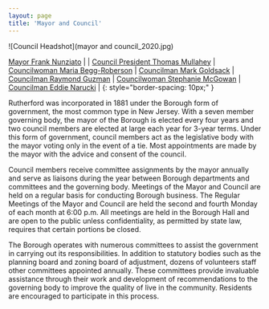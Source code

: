 ```yaml
---
layout: page
title: 'Mayor and Council'
---
```



![Council Headshot](mayor and council_2020.jpg)

[Mayor Frank Nunziato](frank-nunziato)                   |                                                     |
[Council President Thomas Mullahey](thomas-mullahey)     |  [Councilwoman Maria Begg-Roberson](maria-begg-roberson)          |
[Councilman Mark Goldsack](mark-goldsack)                |  [Councilman Raymond Guzman](raymond-guzman)                |
[Councilwoman Stephanie McGowan](stephanie-mcgowan)      |  [Councilman Eddie Narucki](eddie-narucki)          | 
{: style="border-spacing: 10px;" }

Rutherford was incorporated in 1881 under the Borough form of government, the most common type in New Jersey. With a seven member governing body, the mayor of the Borough is elected every four years and two council members are elected at large each year for 3-year terms. Under this form of government, council members act as the legislative body with the mayor voting only in the event of a tie. Most appointments are made by the mayor with the advice and consent of the council.

Council members receive committee assignments by the mayor annually and serve as liaisons during the year between Borough departments and committees and the governing body. Meetings of the Mayor and Council are held on a regular basis for conducting Borough business. The Regular Meetings of the Mayor and Council are held the second and fourth Monday of each month at 6:00 p.m.  All meetings are held in the Borough Hall and are open to the public unless confidentiality, as permitted by state law, requires that certain portions be closed.

The Borough operates with numerous committees to assist the government in carrying out its responsibilities. In addition to statutory bodies such as the planning board and zoning board of adjustment, dozens of volunteers staff other committees appointed annually. These committees provide invaluable assistance through their work and development of recommendations to the governing body to improve the quality of live in the community. Residents are encouraged to participate in this process.
